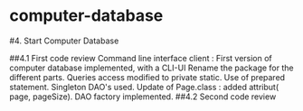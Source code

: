 # computer-database

#4. Start Computer Database

##4.1 First code review 
Command line interface client : First version of computer database implemented, with a CLI-UI
Rename the package for the different parts.
Queries access modified to private static.
Use of prepared statement.
Singleton DAO's used.
Update of Page.class : added attribut( page, pageSize).
DAO factory implemented.
##4.2 Second code review

